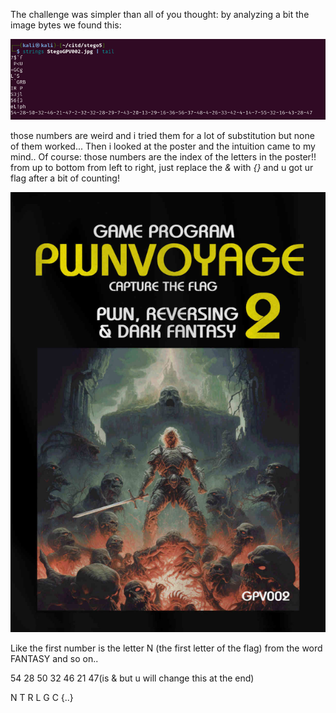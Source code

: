 The challenge was simpler than all of you thought:
by analyzing a bit the image bytes we found this:
	
![dati strani](./numbers.png)
	
those numbers are weird and i tried them for a lot of substitution but none of them worked...
Then i looked at the poster and the intuition came to my mind..
Of course: those numbers are the index of the letters in the poster!!
from up to bottom from left to right, just replace the _&_ with _{}_
and u got ur flag after a bit of counting!
	
![poster](./poster.png)

Like the first number is the letter N (the first letter of the flag) from the word FANTASY and so on..
<!-->
54 28 50 32 46 21 47(is & but u will change this at the end)
<!-->
N  T  R  L  G  C  {..}
	
